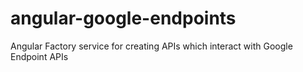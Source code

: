angular-google-endpoints
========================

Angular Factory service for creating APIs which interact with Google Endpoint APIs
